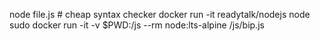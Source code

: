 node file.js # cheap syntax checker
docker run -it readytalk/nodejs node
sudo docker run -it -v $PWD:/js --rm node:lts-alpine /js/bip.js
